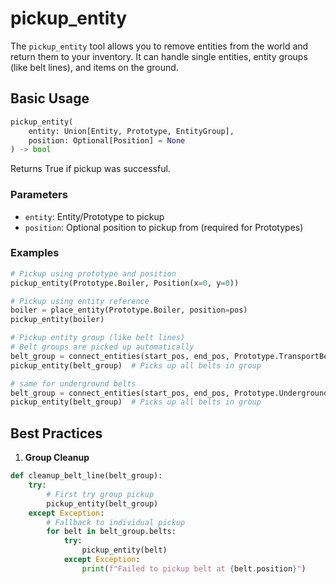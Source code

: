 # pickup_entity

The `pickup_entity` tool allows you to remove entities from the world and return them to your inventory. It can handle single entities, entity groups (like belt lines), and items on the ground.

## Basic Usage

```python
pickup_entity(
    entity: Union[Entity, Prototype, EntityGroup],
    position: Optional[Position] = None
) -> bool
```

Returns True if pickup was successful.

### Parameters

- `entity`: Entity/Prototype to pickup
- `position`: Optional position to pickup from (required for Prototypes)

### Examples

```python
# Pickup using prototype and position
pickup_entity(Prototype.Boiler, Position(x=0, y=0))

# Pickup using entity reference
boiler = place_entity(Prototype.Boiler, position=pos)
pickup_entity(boiler)

# Pickup entity group (like belt lines)
# Belt groups are picked up automatically
belt_group = connect_entities(start_pos, end_pos, Prototype.TransportBelt)
pickup_entity(belt_group)  # Picks up all belts in group

# same for underground belts
belt_group = connect_entities(start_pos, end_pos, Prototype.UndergroundBelt)
pickup_entity(belt_group)  # Picks up all belts in group
```

## Best Practices

1. **Group Cleanup**

```python
def cleanup_belt_line(belt_group):
    try:
        # First try group pickup
        pickup_entity(belt_group)
    except Exception:
        # Fallback to individual pickup
        for belt in belt_group.belts:
            try:
                pickup_entity(belt)
            except Exception:
                print(f"Failed to pickup belt at {belt.position}")
```
